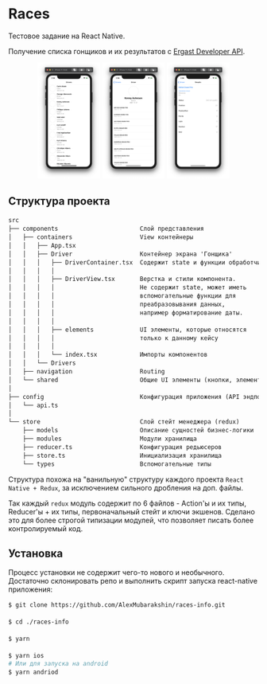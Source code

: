 # Races

Тестовое задание на React Native.

Получение списка гонщиков и их результатов с [Ergast Developer API](http://ergast.com/mrd/).

<p align="center">
  <img src="./screenshots/drivers-screen.png" alt="Drivers list screen"
       width="25%">
  <img src="./screenshots/driver-screen.png" alt="Driver details screen"
       width="25%">
  <img src="./screenshots/results-screen.png" alt="Results details screen"
       width="25%">
</p>

## Структура проекта

```txt
src
├── components                       Слой представления
│   ├── containers                   View контейнеры
│   │   ├── App.tsx
│   │   ├── Driver                   Контейнер экрана 'Гонщика'
│   │   │   ├── DriverContainer.tsx  Содержит state и функции обработчики.
│   │   │   │
│   │   │   ├── DriverView.tsx       Верстка и стили компонента.
│   │   │   │                        Не содержит state, может иметь
│   │   │   │                        вспомогательные функции для
│   │   │   │                        преабразовывания данных,
│   │   │   │                        например форматирование даты.
│   │   │   │
│   │   │   ├── elements             UI элементы, которые относятся
│   │   │   │                        только к данному кейсу
│   │   │   │
│   │   │   └── index.tsx            Импорты компонентов
│   │   └── Drivers
│   ├── navigation                   Routing
│   └── shared                       Общие UI элементы (кнопки, элементы списка и т.п)
│
├── config                           Конфигурация приложения (API эндпоинты и т.п)
│   └── api.ts
│
└── store                            Слой стейт менеджера (redux)
    ├── models                       Описание сущностей бизнес-логики
    ├── modules                      Модули хранилища
    ├── reducer.ts                   Конфигурация редьюсеров
    ├── store.ts                     Инициализация хранилища
    └── types                        Вспомогательные типы
```

Структура похожа на "ванильную" структуру каждого проекта `React Native + Redux`, за исключением сильного дробления на доп. файлы.

Так каждый `redux` модуль содержит по 6 файлов - Action'ы и их типы, Reducer'ы + их типы, первоначальный стейт и ключи экшенов. Сделано это для более строгой типизации модулей, что позволяет писать более контролируемый код.

## Установка

Процесс установки не содержит чего-то нового и необычного. Достаточно склонировать репо и выполнить скрипт запуска react-native приложения:

```bash
$ git clone https://github.com/AlexMubarakshin/races-info.git

$ cd ./races-info

$ yarn

$ yarn ios
# Или для запуска на android
$ yarn andriod
```
